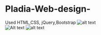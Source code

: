 # Pladia-Web-design-
Used HTML,CSS, jQuery,Bootstrap
![alt text](http://url/to/image.png)\
![Alt text](relative/path/to/image.png?raw=true "Title")
![alt text](https://github.com/[saimasharleen]/[Pladia-Web-design-]/blob/[master]/image.png?raw=true)
